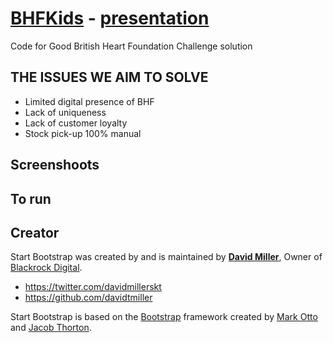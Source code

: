 # [BHFKids](https://docs.google.com/presentation/d/13FgOaIczGF5XSKa-HZpI-TdZDLH69IURGFfPYJLnPeg/edit#slide=id.g35f391192_00) - [presentation](https://docs.google.com/presentation/d/13FgOaIczGF5XSKa-HZpI-TdZDLH69IURGFfPYJLnPeg/edit#slide=id.g35f391192_00)

Code for Good British Heart Foundation Challenge solution

## THE ISSUES WE AIM TO SOLVE

* Limited digital presence of BHF 
* Lack of uniqueness
* Lack of customer loyalty
* Stock pick-up 100% manual

## Screenshoots


## To run



## Creator

Start Bootstrap was created by and is maintained by **[David Miller](http://davidmiller.io/)**, Owner of [Blackrock Digital](http://blackrockdigital.io/).

* https://twitter.com/davidmillerskt
* https://github.com/davidtmiller

Start Bootstrap is based on the [Bootstrap](http://getbootstrap.com/) framework created by [Mark Otto](https://twitter.com/mdo) and [Jacob Thorton](https://twitter.com/fat).
